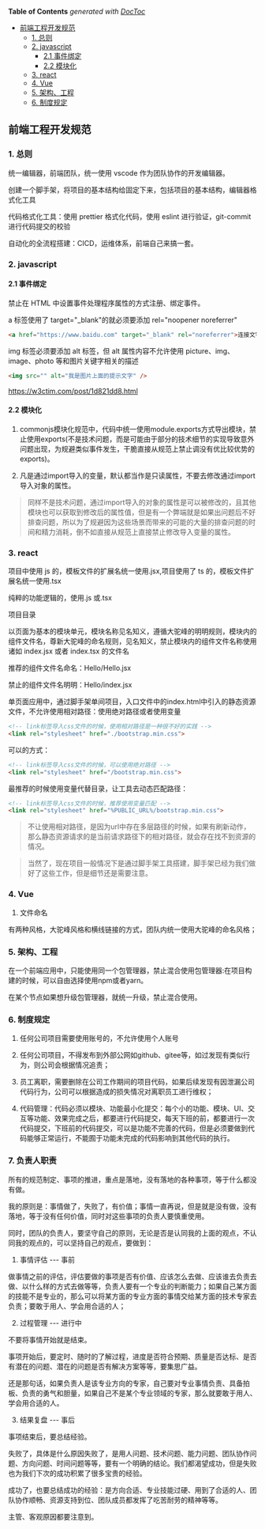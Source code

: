 <!-- START doctoc generated TOC please keep comment here to allow auto update -->
<!-- DON'T EDIT THIS SECTION, INSTEAD RE-RUN doctoc TO UPDATE -->
**Table of Contents**  *generated with [DocToc](https://github.com/thlorenz/doctoc)*

- [前端工程开发规范](#%E5%89%8D%E7%AB%AF%E5%B7%A5%E7%A8%8B%E5%BC%80%E5%8F%91%E8%A7%84%E8%8C%83)
  - [1. 总则](#1-%E6%80%BB%E5%88%99)
  - [2. javascript](#2-javascript)
    - [2.1 事件绑定](#21-%E4%BA%8B%E4%BB%B6%E7%BB%91%E5%AE%9A)
    - [2.2 模块化](#22-%E6%A8%A1%E5%9D%97%E5%8C%96)
  - [3. react](#3-react)
  - [4. Vue](#4-vue)
  - [5. 架构、工程](#5-%E6%9E%B6%E6%9E%84%E5%B7%A5%E7%A8%8B)
  - [6. 制度规定](#6-%E5%88%B6%E5%BA%A6%E8%A7%84%E5%AE%9A)

<!-- END doctoc generated TOC please keep comment here to allow auto update -->

## 前端工程开发规范

### 1. 总则

统一编辑器，前端团队，统一使用 vscode 作为团队协作的开发编辑器。

创建一个脚手架，将项目的基本结构给固定下来，包括项目的基本结构，编辑器格式化工具

代码格式化工具：使用 prettier 格式化代码，使用 eslint 进行验证，git-commit 进行代码提交的校验

自动化的全流程搭建：CICD，运维体系，前端自己来搞一套。

### 2. javascript

#### 2.1 事件绑定

禁止在 HTML 中设置事件处理程序属性的方式注册、绑定事件。

a 标签使用了 target="_blank"的就必须要添加 rel="noopener noreferrer"

```html
<a href="https://www.baidu.com" target="_blank" rel="noreferrer">连接文字</a>
```

img 标签必须要添加 alt 标签，但 alt 属性内容不允许使用 picture、img、image、photo 等和图片关键字相关的描述

```html
<img src="" alt="我是图片上面的提示文字" />
```

https://w3ctim.com/post/1d821dd8.html

#### 2.2 模块化

1. commonjs模块化规范中，代码中统一使用module.exports方式导出模块，禁止使用exports(不是技术问题，而是可能由于部分的技术细节的实现导致意外问题出现，为规避类似事件发生，干脆直接从规范上禁止调没有优比较优势的exports)。

2. 凡是通过import导入的变量，默认都当作是只读属性，不要去修改通过import导入对象的属性。

> 同样不是技术问题，通过import导入的对象的属性是可以被修改的，且其他模块也可以获取到修改后的属性值，但是有一个弊端就是如果出问题后不好排查问题，所以为了规避因为这些场景而带来的可能的大量的排查问题的时间和精力消耗，倒不如直接从规范上直接禁止修改导入变量的属性。

### 3. react

项目中使用 js 的，模板文件的扩展名统一使用.jsx,项目使用了 ts 的，模板文件扩展名统一使用.tsx

纯粹的功能逻辑的，使用.js 或.tsx

项目目录

以页面为基本的模块单元，模块名称见名知义，遵循大驼峰的明明规则，模块内的组件文件名，尊新大驼峰的命名规则，见名知义，禁止模块内的组件文件名称使用诸如 index.jsx 或者 index.tsx 的文件名

推荐的组件文件名命名：Hello/Hello.jsx

禁止的组件文件名明明：Hello/index.jsx

单页面应用中，通过脚手架单间项目，入口文件中的index.html中引入的静态资源文件，不允许使用相对路径：使用绝对路径或者使用变量

```html
<!-- link标签导入css文件的时候，使用相对路径是一种很不好的实践 -->
<link rel="stylesheet" href="./bootstrap.min.css">
```

可以的方式：

```html
<!-- link标签导入css文件的时候，可以使用绝对路径 -->
<link rel="stylesheet" href="/bootstrap.min.css">
```

最推荐的时候使用变量代替目录，让工具去动态匹配路径：

```html
<!-- link标签导入css文件的时候，推荐使用变量匹配 -->
<link rel="stylesheet" href="%PUBLIC_URL%/bootstrap.min.css">
```

> 不让使用相对路径，是因为url中存在多层路径的时候，如果有刷新动作，那么静态资源请求的是当前请求路径下的相对路径，就会存在找不到资源的情况。

> 当然了，现在项目一般情况下是通过脚手架工具搭建，脚手架已经为我们做好了这些工作，但是细节还是需要注意。

### 4. Vue

1. 文件命名

有两种风格，大驼峰风格和横线链接的方式，团队内统一使用大驼峰的命名风格；
### 5. 架构、工程

在一个前端应用中，只能使用同一个包管理器，禁止混合使用包管理器:在项目构建的时候，可以自由选择使用npm或者yarn。

在某个节点如果想升级包管理器，就统一升级，禁止混合使用。

### 6. 制度规定

1. 任何公司项目需要使用账号的，不允许使用个人账号

2. 任何公司项目，不得发布到外部公网如github、gitee等，如过发现有类似行为，则公司会根据情况追责；

3. 员工离职，需要删除在公司工作期间的项目代码，如果后续发现有因泄漏公司代码行为，公司可以根据造成的损失情况对离职员工进行维权；

4. 代码管理：代码必须以模块、功能最小化提交：每个小的功能、模块、UI、交互等功能、效果完成之后，都要进行代码提交，每天下班的前，都要进行一次代码提交，下班前的代码提交，可以是功能不完善的代码，但是必须要做到代码能够正常运行，不能囿于功能未完成的代码影响到其他代码的执行。

### 7. 负责人职责

所有的规范制定、事项的推进，重点是落地，没有落地的各种事项，等于什么都没有做。

我的原则是：事情做了，失败了，有价值；事情一直再说，但是就是没有做，没有落地，等于没有任何价值，同时对这些事项的负责人要慎重使用。

同时，团队的负责人，要坚守自己的原则，无论是否是认同我的上面的观点，不认同我的观点的，可以坚持自己的观点，要做到：

1. 事情评估 --- 事前

做事情之前的评估，评估要做的事项是否有价值、应该怎么去做、应该谁去负责去做、以什么样的方式去做等等，负责人要有一个专业的判断能力；如果自己某方面的技能不是专业的，那么可以将某方面的专业方面的事情交给某方面的技术专家去负责；要敢于用人、学会用合适的人；

2. 过程管理 --- 进行中

不要将事情开始就是结束。

事项开始后，要定时、随时的了解过程，进度是否符合预期、质量是否达标、是否有潜在的问题、潜在的问题是否有解决方案等等，要集思广益。

还是那句话，如果负责人是该专业方向的专家，自己要对专业事情负责、具备拍板、负责的勇气和胆量，如果自己不是某个专业领域的专家，那么就要敢于用人、学会用合适的人。

3. 结果复盘 --- 事后

事项结束后，要总结经验。

失败了，具体是什么原因失败了，是用人问题、技术问题、能力问题、团队协作问题、方向问题、时间问题等等，要有一个明确的结论。我们都渴望成功，但是失败也为我们下次的成功积累了很多宝贵的经验。

成功了，也要总结成功的经验：是方向合适、专业技能过硬、用到了合适的人、团队协作顺畅、资源支持到位、团队成员都发挥了吃苦耐劳的精神等等。

主管、客观原因都要注意到。